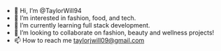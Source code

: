 - 👋 Hi, I’m @TaylorWill94
- 👀 I’m interested in fashion, food, and tech.
- 🌱 I’m currently learning full stack development.
- 💞️ I’m looking to collaborate on fashion, beauty and wellness projects!
- 📫 How to reach me taylorjwill09@gmail.com

<!---
TaylorWill94/TaylorWill94 is a ✨ special ✨ repository because its `README.md` (this file) appears on your GitHub profile.
You can click the Preview link to take a look at your changes.
--->
